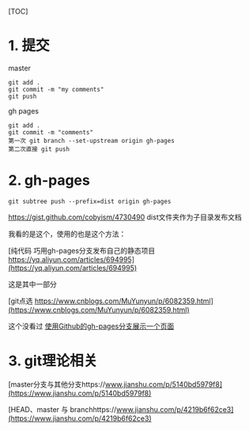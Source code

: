 




[TOC]



# 1. 提交
master

```
git add .
git commit -m "my comments"
git push
```

gh pages

```
git add .
git commit -m "comments"
第一次 git branch --set-upstream origin gh-pages
第二次直接 git push
```


# 2. gh-pages




```
git subtree push --prefix=dist origin gh-pages
```

https://gist.github.com/cobyism/4730490
dist文件夹作为子目录发布文档










我看的是这个，使用的也是这个方法：

[纯代码 巧用gh-pages分支发布自己的静态项目 https://yq.aliyun.com/articles/694995](https://yq.aliyun.com/articles/694995)


这是其中一部分


[git点选 https://www.cnblogs.com/MuYunyun/p/6082359.html](https://www.cnblogs.com/MuYunyun/p/6082359.html)



这个没看过 [使用Github的gh-pages分支展示一个页面](https://www.cnblogs.com/dear_diary/p/6555011.html)









































# 3. git理论相关

[master分支与其他分支https://www.jianshu.com/p/5140bd5979f8](https://www.jianshu.com/p/5140bd5979f8)


[HEAD、master 与 branchhttps://www.jianshu.com/p/4219b6f62ce3](https://www.jianshu.com/p/4219b6f62ce3)









































































































































